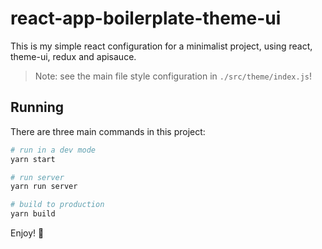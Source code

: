 # react-app-boilerplate-theme-ui

This is my simple react configuration for a minimalist project, using react, theme-ui, redux and apisauce.
>Note: see the main file style configuration in `./src/theme/index.js`!

## Running
There are three main commands in this project:
```sh
# run in a dev mode
yarn start

# run server
yarn run server

# build to production
yarn build
```

Enjoy! 👋